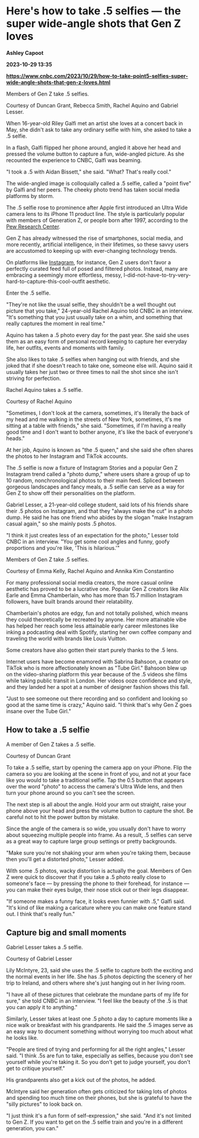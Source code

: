 # Here's how to take .5 selfies — the super wide-angle shots that Gen Z loves
**Ashley Capoot**

**2023-10-29 13:35**

**https://www.cnbc.com/2023/10/29/how-to-take-point5-selfies-super-wide-angle-shots-that-gen-z-loves.html**

Members of Gen Z take .5 selfies.

Courtesy of Duncan Grant, Rebecca Smith, Rachel Aquino and Gabriel Lesser.

When 16-year-old Riley Galfi met an artist she loves at a concert back in May, she didn't ask to take any ordinary selfie with him, she asked to take a .5 selfie.

In a flash, Galfi flipped her phone around, angled it above her head and pressed the volume button to capture a fun, wide-angled picture. As she recounted the experience to CNBC, Galfi was beaming.

"I took a .5 with Aidan Bissett," she said. "What? That's really cool."

The wide-angled image is colloquially called a .5 selfie, called a "point five" by Galfi and her peers. The cheeky photo trend has taken social media platforms by storm.

The .5 selfie rose to prominence after Apple first introduced an Ultra Wide camera lens to its iPhone 11 product line. The style is particularly popular with members of Generation Z, or people born after 1997, according to the [Pew Research Center](https://www.pewresearch.org/short-reads/2019/01/17/where-millennials-end-and-generation-z-begins/).

Gen Z has already witnessed the rise of smartphones, social media, and more recently, artificial intelligence, in their lifetimes, so these savvy users are accustomed to keeping up with ever-changing technology trends.

On platforms like [Instagram](https://www.cnbc.com/quotes/META/), for instance, Gen Z users don't favor a perfectly curated feed full of posed and filtered photos. Instead, many are embracing a seemingly more effortless, messy, I-did-not-have-to-try-very-hard-to-capture-this-cool-outfit aesthetic.

Enter the .5 selfie.

"They're not like the usual selfie, they shouldn't be a well thought out picture that you take," 24-year-old Rachel Aquino told CNBC in an interview. "It's something that you just usually take on a whim, and something that really captures the moment in real time."

Aquino has taken a .5 photo every day for the past year. She said she uses them as an easy form of personal record keeping to capture her everyday life, her outfits, events and moments with family.

She also likes to take .5 selfies when hanging out with friends, and she joked that if she doesn't reach to take one, someone else will. Aquino said it usually takes her just two or three times to nail the shot since she isn't striving for perfection.

Rachel Aquino takes a .5 selfie.

Courtesy of Rachel Aquino

"Sometimes, I don't look at the camera, sometimes, it's literally the back of my head and me walking in the streets of New York, sometimes, it's me sitting at a table with friends," she said. "Sometimes, if I'm having a really good time and I don't want to bother anyone, it's like the back of everyone's heads."

At her job, Aquino is known as "the .5 queen," and she said she often shares the photos to her Instagram and TikTok accounts.

The .5 selfie is now a fixture of Instagram Stories and a popular Gen Z Instagram trend called a "photo dump," where users share a group of up to 10 random, nonchronological photos to their main feed. Spliced between gorgeous landscapes and fancy meals, a .5 selfie can serve as a way for Gen Z to show off their personalities on the platform.

Gabriel Lesser, a 21-year-old college student, said lots of his friends share their .5 photos on Instagram, and that they "always make the cut" in a photo dump. He said he has one friend who abides by the slogan "make Instagram casual again," so she mainly posts .5 photos.

"I think it just creates less of an expectation for the photo," Lesser told CNBC in an interview. "You get some cool angles and funny, goofy proportions and you're like, 'This is hilarious.'"

Members of Gen Z take .5 selfies.

Courtesy of Emma Kelly, Rachel Aquino and Annika Kim Constantino

For many professional social media creators, the more casual online aesthetic has proved to be a lucrative one. Popular Gen Z creators like Alix Earle and Emma Chamberlain, who has more than 15.7 million Instagram followers, have built brands around their relatability.

Chamberlain's photos are edgy, fun and not totally polished, which means they could theoretically be recreated by anyone. Her more attainable vibe has helped her reach some less attainable early career milestones like inking a podcasting deal with Spotify, starting her own coffee company and traveling the world with brands like Louis Vuitton.

Some creators have also gotten their start purely thanks to the .5 lens.

Internet users have become enamored with Sabrina Bahsoon, a creator on TikTok who is more affectionately known as "Tube Girl." Bahsoon blew up on the video-sharing platform this year because of the .5 videos she films while taking public transit in London. Her videos ooze confidence and style, and they landed her a spot at a number of designer fashion shows this fall.

"Just to see someone out there recording and so confident and looking so good at the same time is crazy," Aquino said. "I think that's why Gen Z goes insane over the Tube Girl."

How to take a .5 selfie
-----------------------

A member of Gen Z takes a .5 selfie.

Courtesy of Duncan Grant

To take a .5 selfie, start by opening the camera app on your iPhone. Flip the camera so you are looking at the scene in front of you, and not at your face like you would to take a traditional selfie. Tap the 0.5 button that appears over the word "photo" to access the camera's Ultra Wide lens, and then turn your phone around so you can't see the screen.

The next step is all about the angle. Hold your arm out straight, raise your phone above your head and press the volume button to capture the shot. Be careful not to hit the power button by mistake.

Since the angle of the camera is so wide, you usually don't have to worry about squeezing multiple people into frame. As a result, .5 selfies can serve as a great way to capture large group settings or pretty backgrounds.

"Make sure you're not shaking your arm when you're taking them, because then you'll get a distorted photo," Lesser added.

With some .5 photos, wacky distortion is actually the goal. Members of Gen Z were quick to discover that if you take a .5 photo really close to someone's face — by pressing the phone to their forehead, for instance — you can make their eyes bulge, their nose stick out or their legs disappear.

"If someone makes a funny face, it looks even funnier with .5," Galfi said. "It's kind of like making a caricature where you can make one feature stand out. I think that's really fun."

Capture big and small moments
-----------------------------

Gabriel Lesser takes a .5 selfie.

Courtesy of Gabriel Lesser

Lily McIntyre, 23, said she uses the .5 selfie to capture both the exciting and the normal events in her life. She has .5 photos depicting the scenery of her trip to Ireland, and others where she's just hanging out in her living room.

"I have all of these pictures that celebrate the mundane parts of my life for sure," she told CNBC in an interview. "I feel like the beauty of the .5 is that you can apply it to anything."

Similarly, Lesser takes at least one .5 photo a day to capture moments like a nice walk or breakfast with his grandparents. He said the .5 images serve as an easy way to document something without worrying too much about what he looks like.

"People are tired of trying and performing for all the right angles," Lesser said. "I think .5s are fun to take, especially as selfies, because you don't see yourself while you're taking it. So you don't get to judge yourself, you don't get to critique yourself."

His grandparents also get a kick out of the photos, he added.

McIntyre said her generation often gets criticized for taking lots of photos and spending too much time on their phones, but she is grateful to have the "silly pictures" to look back on.

"I just think it's a fun form of self-expression," she said. "And it's not limited to Gen Z. If you want to get on the .5 selfie train and you're in a different generation, you can."